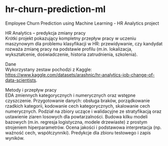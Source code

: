 # hr-churn-prediction-ml  
Employee Churn Prediction using Machine Learning - HR Analytics project

HR Analytics – predykcja zmiany pracy  
Krótki projekt pokazujący kompletny przepływ pracy w uczeniu maszynowym dla problemu klasyfikacji w HR: przewidywanie, czy kandydat rozważa zmianę pracy na podstawie profilu (m.in. lokalizacja, wykształcenie, doświadczenie, historia zatrudnienia, szkolenia).

Dane  
Wykorzystany zestaw pochodzi z Kaggle: https://www.kaggle.com/datasets/arashnic/hr-analytics-job-change-of-data-scientists.

Metody i przepływ pracy  
EDA zmiennych kategorycznych i numerycznych oraz wstępne czyszczenie.
Przygotowanie danych: obsługa braków, porządkowanie rzadkich kategorii, kodowanie cech kategorycznych, skalowanie cech numerycznych.
Podział na zbiory uczące i walidacyjne ze stratyfikacją oraz ustawienie ziaren losowych dla powtarzalności.
Budowa kilku modeli bazowych (m.in. regresja logistyczna, modele drzewiaste) z prostym strojeniem hiperparametrów.
Ocena jakości i podstawowa interpretacja (np. ważność cech, współczynniki).
Predykcje dla zbioru testowego i zapis wyników.
